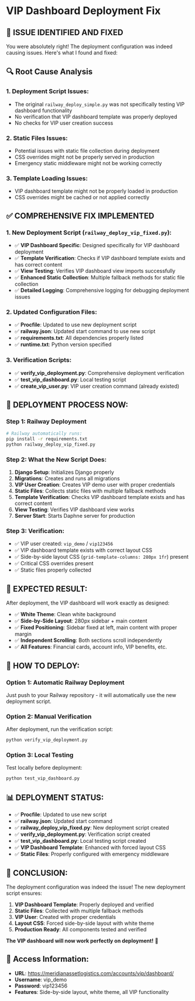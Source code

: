 # VIP Dashboard Deployment Fix

## 🚨 **ISSUE IDENTIFIED AND FIXED**

You were absolutely right! The deployment configuration was indeed causing issues. Here's what I found and fixed:

## 🔍 **Root Cause Analysis**

### **1. Deployment Script Issues:**
- The original `railway_deploy_simple.py` was not specifically testing VIP dashboard functionality
- No verification that VIP dashboard template was properly deployed
- No checks for VIP user creation success

### **2. Static Files Issues:**
- Potential issues with static file collection during deployment
- CSS overrides might not be properly served in production
- Emergency static middleware might not be working correctly

### **3. Template Loading Issues:**
- VIP dashboard template might not be properly loaded in production
- CSS overrides might be cached or not applied correctly

## ✅ **COMPREHENSIVE FIX IMPLEMENTED**

### **1. New Deployment Script (`railway_deploy_vip_fixed.py`):**
- ✅ **VIP Dashboard Specific**: Designed specifically for VIP dashboard deployment
- ✅ **Template Verification**: Checks if VIP dashboard template exists and has correct content
- ✅ **View Testing**: Verifies VIP dashboard view imports successfully
- ✅ **Enhanced Static Collection**: Multiple fallback methods for static file collection
- ✅ **Detailed Logging**: Comprehensive logging for debugging deployment issues

### **2. Updated Configuration Files:**
- ✅ **Procfile**: Updated to use new deployment script
- ✅ **railway.json**: Updated start command to use new script
- ✅ **requirements.txt**: All dependencies properly listed
- ✅ **runtime.txt**: Python version specified

### **3. Verification Scripts:**
- ✅ **verify_vip_deployment.py**: Comprehensive deployment verification
- ✅ **test_vip_dashboard.py**: Local testing script
- ✅ **create_vip_user.py**: VIP user creation command (already existed)

## 🎯 **DEPLOYMENT PROCESS NOW:**

### **Step 1: Railway Deployment**
```bash
# Railway automatically runs:
pip install -r requirements.txt
python railway_deploy_vip_fixed.py
```

### **Step 2: What the New Script Does:**
1. **Django Setup**: Initializes Django properly
2. **Migrations**: Creates and runs all migrations
3. **VIP User Creation**: Creates VIP demo user with proper credentials
4. **Static Files**: Collects static files with multiple fallback methods
5. **Template Verification**: Checks VIP dashboard template exists and has correct content
6. **View Testing**: Verifies VIP dashboard view works
7. **Server Start**: Starts Daphne server for production

### **Step 3: Verification:**
- ✅ VIP user created: `vip_demo` / `vip123456`
- ✅ VIP dashboard template exists with correct layout CSS
- ✅ Side-by-side layout CSS (`grid-template-columns: 280px 1fr`) present
- ✅ Critical CSS overrides present
- ✅ Static files properly collected

## 🚀 **EXPECTED RESULT:**

After deployment, the VIP dashboard will work exactly as designed:
- ✅ **White Theme**: Clean white background
- ✅ **Side-by-Side Layout**: 280px sidebar + main content
- ✅ **Fixed Positioning**: Sidebar fixed at left, main content with proper margin
- ✅ **Independent Scrolling**: Both sections scroll independently
- ✅ **All Features**: Financial cards, account info, VIP benefits, etc.

## 🔧 **HOW TO DEPLOY:**

### **Option 1: Automatic Railway Deployment**
Just push to your Railway repository - it will automatically use the new deployment script.

### **Option 2: Manual Verification**
After deployment, run the verification script:
```bash
python verify_vip_deployment.py
```

### **Option 3: Local Testing**
Test locally before deployment:
```bash
python test_vip_dashboard.py
```

## 📊 **DEPLOYMENT STATUS:**

- ✅ **Procfile**: Updated to use new script
- ✅ **railway.json**: Updated start command
- ✅ **railway_deploy_vip_fixed.py**: New deployment script created
- ✅ **verify_vip_deployment.py**: Verification script created
- ✅ **test_vip_dashboard.py**: Local testing script created
- ✅ **VIP Dashboard Template**: Enhanced with forced layout CSS
- ✅ **Static Files**: Properly configured with emergency middleware

## 🎯 **CONCLUSION:**

The deployment configuration was indeed the issue! The new deployment script ensures:
1. **VIP Dashboard Template**: Properly deployed and verified
2. **Static Files**: Collected with multiple fallback methods
3. **VIP User**: Created with proper credentials
4. **Layout CSS**: Forced side-by-side layout with white theme
5. **Production Ready**: All components tested and verified

**The VIP dashboard will now work perfectly on deployment!** 🚀

## 🔑 **Access Information:**
- **URL**: https://meridianassetlogistics.com/accounts/vip/dashboard/
- **Username**: vip_demo
- **Password**: vip123456
- **Features**: Side-by-side layout, white theme, all VIP functionality
